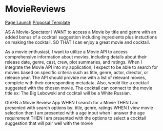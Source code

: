 # MovieReviews
[Page Launch](https://foxeyb28.github.io/MovieReviews/)
[Proposal Template](https://docs.google.com/document/d/1MZ9fm_BDmQp6SfBz9CN1ajKZib_TTZbzY3ZfVyFPgbg/edit#)

AS A Movie-Spectator
I WANT to access a Movie by title and genre with an added bonus of a cocktail suggestion including ingredients plus instuctions on making the cocktail.
SO THAT I can enjoy a great movie and cocktail.

As a movie enthusiast, I want to utilize a Movie APl to access comprehensive information about movies, including details about their release date, genre, cast, crew, plot summaries, and ratings.
When I integrate the Movie API into my application, I expect to be able to search for movies based on specific criteria such as title, genre, actor, director, or release year. The API should provide me with a list of relevant movies, complete with their corresponding metadata. Also, would like a cocktail suggested with the chosen movie. The cocktail can connect to the movie title ex: The Big Lebowski and cocktail will be a White Russian.

GIVEN a Movie Review App
WHEN I search for a Movie
THEN I am presented with search options by: title, genre, ratings 
WHEN I view movie selection 
then I am presented with a age input
when I answer the age requirement 
THEN I am presented with the options to select a cocktail suggestion that will pair well with the movie 

